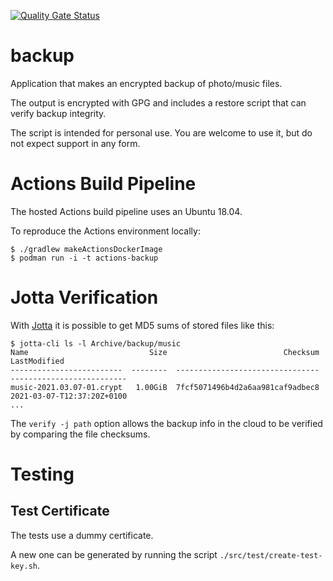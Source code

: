 [![Quality Gate Status](https://sonarcloud.io/api/project_badges/measure?project=jskov_backup&metric=alert_status)](https://sonarcloud.io/summary/new_code?id=jskov_backup)

# backup

Application that makes an encrypted backup of photo/music files.

The output is encrypted with GPG and includes a restore script that can verify backup integrity.

The script is intended for personal use. You are welcome to use it, but do not expect support in any form.

# Actions Build Pipeline

The hosted Actions build pipeline uses an Ubuntu 18.04.

To reproduce the Actions environment locally:

```console
$ ./gradlew makeActionsDockerImage
$ podman run -i -t actions-backup
````

# Jotta Verification

With [Jotta](https://www.jottacloud.com/en/) it is possible to get MD5 sums of stored files like this:

```console
$ jotta-cli ls -l Archive/backup/music
Name                           Size                          Checksum                LastModified  
-------------------------  --------  --------------------------------  --------------------------  
music-2021.03.07-01.crypt   1.00GiB  7fcf5071496b4d2a6aa981caf9adbec8  2021-03-07-T12:37:20Z+0100  
...
```

The `verify -j path` option allows the backup info in the cloud to be verified by comparing the file checksums.


# Testing


## Test Certificate 

The tests use a dummy certificate.

A new one can be generated by running the script `./src/test/create-test-key.sh`.
